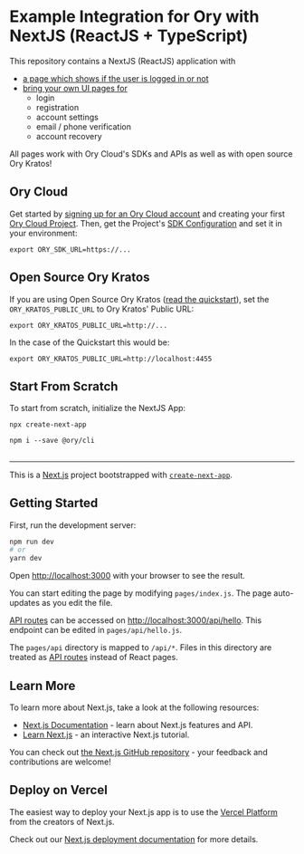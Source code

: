 # Example Integration for Ory with NextJS (ReactJS + TypeScript)

This repository contains a NextJS (ReactJS) application with

- [a page which shows if the user is logged in or not]()
- [bring your own UI pages for]()
  - login
  - registration
  - account settings
  - email / phone verification
  - account recovery

All pages work with Ory Cloud's SDKs and APIs as well as with open source Ory Kratos!

## Ory Cloud

Get started by [signing up for an Ory Cloud account](https://console.ory.sh/registration) and creating your first [Ory Cloud Project](https://www.ory.sh/docs/start-building/create-project). Then,
get the Project's [SDK Configuration](https://www.ory.sh/docs/concepts/services-api/#sdk-configuration) and
set it in your environment:

```
export ORY_SDK_URL=https://...
```

## Open Source Ory Kratos

If you are using Open Source Ory Kratos ([read the quickstart](https://www.ory.sh/kratos/docs/quickstart)),
set the `ORY_KRATOS_PUBLIC_URL` to Ory Kratos' Public URL:

```
export ORY_KRATOS_PUBLIC_URL=http://...
```

In the case of the Quickstart this would be:

```
export ORY_KRATOS_PUBLIC_URL=http://localhost:4455
```

## Start From Scratch

To start from scratch, initialize the NextJS App:

```
npx create-next-app
```

```
npm i --save @ory/cli
```

## 


---

This is a [Next.js](https://nextjs.org/) project bootstrapped with [`create-next-app`](https://github.com/vercel/next.js/tree/canary/packages/create-next-app).

## Getting Started

First, run the development server:

```bash
npm run dev
# or
yarn dev
```

Open [http://localhost:3000](http://localhost:3000) with your browser to see the result.

You can start editing the page by modifying `pages/index.js`. The page auto-updates as you edit the file.

[API routes](https://nextjs.org/docs/api-routes/introduction) can be accessed on [http://localhost:3000/api/hello](http://localhost:3000/api/hello). This endpoint can be edited in `pages/api/hello.js`.

The `pages/api` directory is mapped to `/api/*`. Files in this directory are treated as [API routes](https://nextjs.org/docs/api-routes/introduction) instead of React pages.

## Learn More

To learn more about Next.js, take a look at the following resources:

- [Next.js Documentation](https://nextjs.org/docs) - learn about Next.js features and API.
- [Learn Next.js](https://nextjs.org/learn) - an interactive Next.js tutorial.

You can check out [the Next.js GitHub repository](https://github.com/vercel/next.js/) - your feedback and contributions are welcome!

## Deploy on Vercel

The easiest way to deploy your Next.js app is to use the [Vercel Platform](https://vercel.com/new?utm_medium=default-template&filter=next.js&utm_source=create-next-app&utm_campaign=create-next-app-readme) from the creators of Next.js.

Check out our [Next.js deployment documentation](https://nextjs.org/docs/deployment) for more details.
